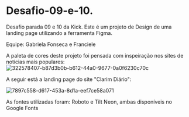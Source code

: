 # Desafio-09-e-10.
Desafio parada 09 e 10 da Kick.
Este é um projeto de Design de uma landing page utilizando a ferramenta Figma.

Equipe: Gabriela Fonseca e Franciele

A paleta de cores deste projeto foi pensada com inspeiração nos sites de notícias mais populares:
![322578407-b87d3b0b-b612-44a0-9677-0a0f6230c70c](https://github.com/EngFranciele/Desafio-09-e-10./assets/146944905/7d93fcec-81c3-4d3d-b981-24ecc2a17fd4)

A seguir está a landing page do site "Clarim Diário":

![7897c558-d617-453a-8d1a-eef7ce58a071](https://github.com/EngFranciele/Desafio-09-e-10./assets/146944905/4046c4f3-5343-4ea9-a11d-abbb11f27836)


As fontes utilizadas foram: Roboto e Tilt Neon, ambas disponíveis no Google Fonts
